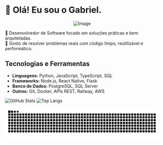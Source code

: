 # 👋 Olá! Eu sou o Gabriel.
<!-- <p align="center"> -->
<!--   <img src="https://github.com/user-attachments/assets/15f48e28-75f1-42c8-bb8e-573808c03598" alt="me"> -->
<!--   ![8bits](https://github.com/user-attachments/assets/15f48e28-75f1-42c8-bb8e-573808c03598) -->
<!-- </p> -->
<p align="center">
<!--   <img src="https://github.com/user-attachments/assets/15f48e28-75f1-42c8-bb8e-573808c03598" alt="me"> -->
  <img width="1536" height="1024" alt="Image" src="https://github.com/user-attachments/assets/a437b03a-b292-4c06-b7cd-2d7e7a25c762" />
</p>
  
🎯 Desenvolvedor de Software focado em soluções práticas e bem arquitetadas.<br>
🧩 Gosto de resolver problemas reais com código limpo, reutilizável e performático.

## Tecnologias e Ferramentas

- **Linguagens:** Python, JavaScript, TypeScript, SQL
- **Frameworks:** Node.js, React Native, Flask 
- **Banco de Dados:** PostgreSQL, SQL Server
- **Outros:** Git, Docker, APIs REST, Railway, AWS

<p align="left">
  <img src="https://github-readme-stats.vercel.app/api?username=cjdotcom&show_icons=true&theme=transparent&hide_title=true" alt="GitHub Stats"/>
  <img src="https://github-readme-stats.vercel.app/api/top-langs/?username=cjdotcom&layout=compact&theme=transparent&hide_title=true" alt="Top Langs" width="370px"/>
</p>


<!-- ![Anurag's GitHub stats](https://github-readme-stats.vercel.app/api?username=cjdotcom&show_icons=true&theme=transparent&hide_title=true) -->
<!--![Top Langs](https://github-readme-stats.vercel.app/api/top-langs/?username=cjdotcom&layout=compact&theme=transparent&hide_title=true) -->

<picture align="left">
  <source media="(prefers-color-scheme: dark)" srcset="https://raw.githubusercontent.com/cjdotcom/cjdotcom/output/github-contribution-grid-snake-dark.svg">
  <source media="(prefers-color-scheme: light)" srcset="https://raw.githubusercontent.com/cjdotcom/cjdotcom/output/github-contribution-grid-snake-dark.svg">
  <img align="center" alt="github contribution grid snake animation" src="https://raw.githubusercontent.com/cjdotcom/cjdotcom/output/github-contribution-grid-snake.svg">
</picture>
